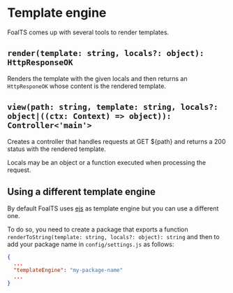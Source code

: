 # Template engine

FoalTS comes up with several tools to render templates.

## `render(template: string, locals?: object): HttpResponseOK`

Renders the template with the given locals and then returns an `HttpResponeOK` whose content is the rendered template.

## `view(path: string, template: string, locals?: object|((ctx: Context) => object)): Controller<'main'>`

Creates a controller that handles requests at GET ${path} and returns a 200 status with the rendered template.

Locals may be an object or a function executed when processing the request.

## Using a different template engine

By default FoalTS uses [ejs](http://ejs.co/) as template engine but you can use a different one.

To do so, you need to create a package that exports a function `renderToString(template: string, locals?: object): string` and then to add your package name in `config/settings.js` as follows:

```json
{
  ...
  "templateEngine": "my-package-name"
  ...
}
```